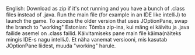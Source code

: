 English:
Download as zip if it's not running and you have a bunch of .class files instead of .java.
Run the main file (for example in an IDE like intelliJ) to launch the game.
To access the older version that uses JOptionPane, swap the branch to "working"
Estonian:
Tõmba zip-ina, kui mäng ei käivitu ja .java failide asemel on .class failid.
Käivitamiseks pane main file käima(näiteks mingis IDE-s nagu intelliJ).
Et näha vanemat versiooni, mis kasutab JOptionPane liidest, muuda "working" harule.
